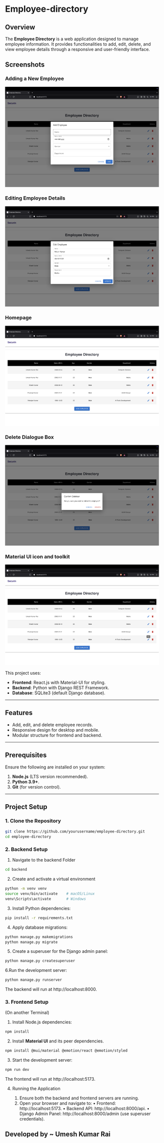 # Employee-directory

## Overview
The **Employee Directory** is a web application designed to manage employee information. It provides functionalities to add, edit, delete, and view employee details through a responsive and user-friendly interface.

## Screenshots

### Adding a New Employee
![Add Employee](./screenshots/Add_Employee.png)

### Editing Employee Details
![Edit Employee](./screenshots/Edit_employee.png)

### Homepage
![Homepage](./screenshots/Homepage.png)

### Delete Dialogue Box
![Delete Dialogue Box](./screenshots/Delete_dialogue_Box.png)

### Material UI icon and toolkit
![Material UI](./screenshots/Material_UI_icons.png)

This project uses:
- **Frontend**: React.js with Material-UI for styling.
- **Backend**: Python with Django REST Framework.
- **Database**: SQLite3 (default Django database).

---

## Features
- Add, edit, and delete employee records.
- Responsive design for desktop and mobile.
- Modular structure for frontend and backend.

---

## Prerequisites
Ensure the following are installed on your system:
1. **Node.js** (LTS version recommended).
2. **Python 3.9+**.
3. **Git** (for version control).

---

## Project Setup

### 1. Clone the Repository
```bash
git clone https://github.com/yourusername/employee-directory.git
cd employee-directory
```

### 2. Backend Setup
1. Navigate to the backend Folder
```bash
cd backend
```
2.	Create and activate a virtual environment
  ```bash
python -m venv venv
source venv/bin/activate    # macOS/Linux
venv\Scripts\activate       # Windows
```
3.	Install Python dependencies:
```bash
pip install -r requirements.txt
```
4.	Apply database migrations:
```bash
python manage.py makemigrations
python manage.py migrate
```
5.	Create a superuser for the Django admin panel:
```bash
python manage.py createsuperuser
```
6.Run the development server:
```bash
python manage.py runserver
```
The backend will run at http://localhost:8000.

### 3. Frontend Setup
(On another Terminal)

1.	Install Node.js dependencies:
```bash
npm install
```
2. Install **Material UI** and its peer dependencies.
```bash
npm install @mui/material @emotion/react @emotion/styled
```
3. Start the development server:
```bash
npm run dev
```
The frontend will run at http://localhost:5173.

4. Running the Application

	1.	Ensure both the backend and frontend servers are running.
	2.	Open your browser and navigate to:
	•	Frontend: http://localhost:5173.
	•	Backend API: http://localhost:8000/api.
	•	Django Admin Panel: http://localhost:8000/admin (use superuser credentials).


## Developed by ~ **Umesh Kumar Rai**

